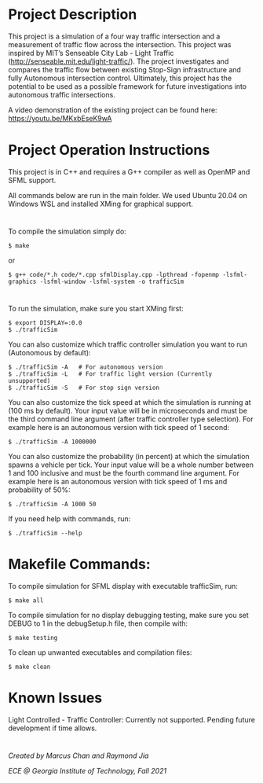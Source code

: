 # Project Description
This project is a simulation of a four way traffic intersection and a measurement of traffic flow across the intersection. This project was inspired by MIT’s Senseable City Lab - Light Traffic (http://senseable.mit.edu/light-traffic/). The project investigates and compares the traffic flow between existing Stop-Sign infrastructure and fully Autonomous intersection control. Ultimately, this project has the potential to be used as a possible framework for future investigations into autonomous traffic intersections.

A video demonstration of the existing project can be found here: https://youtu.be/MKxbEseK9wA

# Project Operation Instructions
This project is in C++ and requires a G++ compiler as well as OpenMP and SFML support.

All commands below are run in the main folder. We used Ubuntu 20.04 on Windows WSL and installed XMing for graphical support.

#
To compile the simulation simply do:
```
$ make
```
or
```
$ g++ code/*.h code/*.cpp sfmlDisplay.cpp -lpthread -fopenmp -lsfml-graphics -lsfml-window -lsfml-system -o trafficSim
```

#
To run the simulation, make sure you start XMing first:
```
$ export DISPLAY=:0.0
$ ./trafficSim
```
You can also customize which traffic controller simulation you want to run (Autonomous by default):
```
$ ./trafficSim -A   # For autonomous version
$ ./trafficSim -L   # For traffic light version (Currently unsupported)
$ ./trafficSim -S   # For stop sign version
```
You can also customize the tick speed at which the simulation is running at (100 ms by default). Your input value will be in microseconds and must be the third command line argument (after traffic controller type selection). For example here is an autonomous version with tick speed of 1 second:
```
$ ./trafficSim -A 1000000
```
You can also customize the probability (in percent) at which the simulation spawns a vehicle per tick. Your input value will be a whole number between 1 and 100 inclusive and must be the fourth command line argument. For example here is an autonomous version with tick speed of 1 ms and probability of 50%:
```
$ ./trafficSim -A 1000 50
```
If you need help with commands, run:
```
$ ./trafficSim --help
```

# Makefile Commands:
To compile simulation for SFML display with executable trafficSim, run:
```
$ make all
```
To compile simulation for no display debugging testing, make sure you set DEBUG to 1 in the debugSetup.h file, then compile with:
```
$ make testing
```
To clean up unwanted executables and compilation files:
```
$ make clean
```

# Known Issues
Light Controlled - Traffic Controller: Currently not supported. Pending future development if time allows.

#
*Created by Marcus Chan and Raymond Jia*

*ECE @ Georgia Institute of Technology, Fall 2021*
